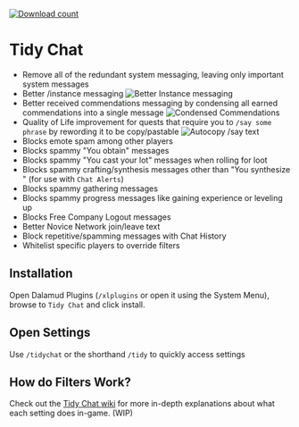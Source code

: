 [![Download count](https://img.shields.io/endpoint?url=https://vz32sgcoal.execute-api.us-east-1.amazonaws.com/TidyChat)](https://github.com/NadyaNayme/TidyChat)

# Tidy Chat

- Remove all of the redundant system messaging, leaving only important system messages
- Better /instance messaging ![Better Instance messaging](https://raw.githubusercontent.com/NadyaNayme/TidyChat/master/images/instance.png)
- Better received commendations messaging by condensing all earned commendations into a single message ![Condensed Commendations](https://raw.githubusercontent.com/NadyaNayme/TidyChat/master/images/commendations.png)
- Quality of Life improvement for quests that require you to `/say some phrase` by rewording it to be copy/pastable ![Autocopy /say text](https://raw.githubusercontent.com/NadyaNayme/TidyChat/master/images/autocopy.png)
- Blocks emote spam among other players
- Blocks spammy "You obtain" messages
- Blocks spammy "You cast your lot" messages when rolling for loot
- Blocks spammy crafting/synthesis messages other than "You synthesize <item>" (for use with `Chat Alerts`)
- Blocks spammy gathering messages
- Blocks spammy progress messages like gaining experience or leveling up
- Blocks Free Company Logout messages
- Better Novice Network join/leave text
- Block repetitive/spamming messages with Chat History
- Whitelist specific players to override filters
  
## Installation

Open Dalamud Plugins (`/xlplugins` or open it using the System Menu), browse to `Tidy Chat` and click install.

## Open Settings

Use `/tidychat` or the shorthand `/tidy` to quickly access settings


## How do Filters Work?

Check out the [Tidy Chat wiki](https://github.com/NadyaNayme/TidyChat/wiki/Settings-Overview) for more in-depth explanations about what each setting does in-game. (WIP)
